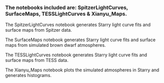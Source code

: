 ### The notebooks included are: SpitzerLightCurves, SurfaceMaps, TESSLightCurves & Xianyu_Maps.

The SpitzerLightCurves notebook generates Starry light curve fits and surface maps from Spitzer data.

The SurfaceMaps notebook generates Starry light curve fits and surface maps from simulated brown dwarf atmospheres.

The TESSLightCurves notebook generates Starry light curve fits and surface maps from TESS data.

The Xianyu_Maps notebook plots the simulated atmospheres in Starry and generates histograms.